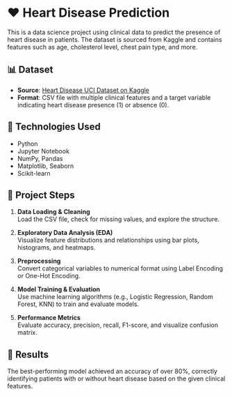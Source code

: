 # ❤️ Heart Disease Prediction

This is a data science project using clinical data to predict the presence of heart disease in patients. The dataset is sourced from Kaggle and contains features such as age, cholesterol level, chest pain type, and more.

## 📊 Dataset

- **Source**: [Heart Disease UCI Dataset on Kaggle](https://www.kaggle.com/datasets/fedesoriano/heart-failure-prediction)
- **Format**: CSV file with multiple clinical features and a target variable indicating heart disease presence (1) or absence (0).

## 🧪 Technologies Used

- Python
- Jupyter Notebook
- NumPy, Pandas
- Matplotlib, Seaborn
- Scikit-learn

## 🧠 Project Steps

1. **Data Loading & Cleaning**  
   Load the CSV file, check for missing values, and explore the structure.

2. **Exploratory Data Analysis (EDA)**  
   Visualize feature distributions and relationships using bar plots, histograms, and heatmaps.

3. **Preprocessing**  
   Convert categorical variables to numerical format using Label Encoding or One-Hot Encoding.

4. **Model Training & Evaluation**  
   Use machine learning algorithms (e.g., Logistic Regression, Random Forest, KNN) to train and evaluate models.

5. **Performance Metrics**  
   Evaluate accuracy, precision, recall, F1-score, and visualize confusion matrix.

## 📌 Results

The best-performing model achieved an accuracy of over 80%, correctly identifying patients with or without heart disease based on the given clinical features.



